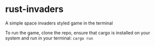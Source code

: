 # rust-invaders
A simple space invaders styled game in the terminal

To run the game, clone the repo, ensure that cargo is installed on your system and run in your terminal:
`cargo run`

